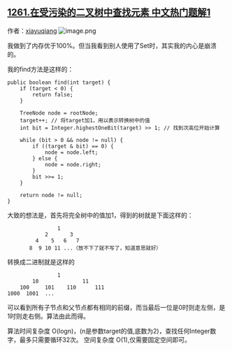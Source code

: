 ## [1261.在受污染的二叉树中查找元素 中文热门题解1](https://leetcode.cn/problems/find-elements-in-a-contaminated-binary-tree/solutions/100000/bu-yong-setde-findfang-fa-by-cyanflxy)

作者：[xiayuqiang](https://leetcode.cn/u/xiayuqiang)
![image.png](https://pic.leetcode-cn.com/20286ad971a0ef2cacc3fcdfad0dba82e44923599777ceaed47d54446ae7d618-image.png)

我做到了内存优于100%。但当我看到别人使用了Set时，其实我的内心是崩溃的。

我的find方法是这样的：
```
public boolean find(int target) {
    if (target < 0) {
        return false;
    }

    TreeNode node = rootNode;
    target++; // 将target加1，用以表示转换树中的值
    int bit = Integer.highestOneBit(target) >> 1; // 找到次高位开始计算

    while (bit > 0 && node != null) {
        if ((target & bit) == 0) {
            node = node.left;
        } else {
            node = node.right;
        }
        bit >>= 1;
    }

    return node != null;
}
```

大致的想法是，首先将完全树中的值加1，得到的树就是下面这样的：

```
                1
            2       3
         4    5   6   7
       8  9 10 11 ...（放不下了就不写了，知道意思就好）
```

转换成二进制就是这样的

```
                1
        10              11
    100     101    110      111
1000  1001  ...
```

可以看到所有子节点和父节点都有相同的前缀，而当最后一位是0时则走左侧，是1时则走右侧。算法由此而得。

算法时间复杂度 O(logn)，(n是参数target的值,底数为2)，查找任何Integer数字，最多只需要循环32次。 空间复杂度 O(1),仅需要固定空间即可。
